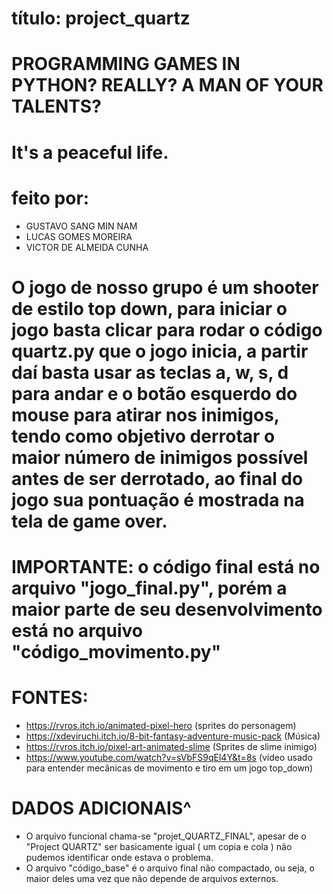 ﻿# título: project_quartz
# PROGRAMMING GAMES IN PYTHON? REALLY? A MAN OF YOUR TALENTS?

# It's a peaceful life.

# feito por:
- GUSTAVO SANG MIN NAM
- LUCAS GOMES MOREIRA
- VICTOR DE ALMEIDA CUNHA

# O jogo de nosso grupo é um shooter de estilo top down, para iniciar o jogo basta clicar para rodar o código quartz.py que o jogo inicia, a partir daí basta usar as teclas a, w, s, d para andar e o botão esquerdo do mouse para atirar nos inimigos, tendo como objetivo derrotar o maior número de inimigos possível antes de ser derrotado, ao final do jogo sua pontuação é mostrada na tela de game over.

# IMPORTANTE: o código final está no arquivo "jogo_final.py", porém a maior parte de seu desenvolvimento está no arquivo "código_movimento.py"

# FONTES:
- https://rvros.itch.io/animated-pixel-hero (sprites do personagem)
- https://xdeviruchi.itch.io/8-bit-fantasy-adventure-music-pack (Música)
- https://rvros.itch.io/pixel-art-animated-slime (Sprites de slime inimigo)
- https://www.youtube.com/watch?v=sVbFS9qEl4Y&t=8s (vídeo usado para entender mecânicas de movimento e tiro em um jogo top_down)


# DADOS ADICIONAIS^
- O arquivo funcional chama-se "projet_QUARTZ_FINAL", apesar de o "Project QUARTZ" ser basicamente igual ( um copia e cola ) não pudemos identificar onde estava o problema.
- O arquivo "código_base" é o arquivo final não compactado, ou seja, o maior deles uma vez que não depende de arquivos externos.
